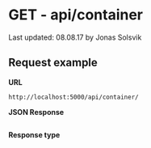 # GET - api/container

Last updated: 08.08.17 by Jonas Solsvik

## Request example 
**URL**

```url
http://localhost:5000/api/container/
``` 


**JSON Response**
```json

```

**Response type**
```cs

```